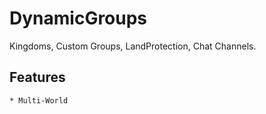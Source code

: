 DynamicGroups
===========
Kingdoms, Custom Groups, LandProtection, Chat Channels.

Features
-----------
	* Multi-World

